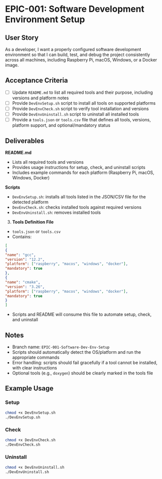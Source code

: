 # EPIC-001: Software Development Environment Setup 

## User Story

As a developer, I want a properly configured software development environment so that I can build, test, and debug the project consistently across all machines, including Raspberry Pi, macOS, Windows, or a Docker image.

## Acceptance Criteria

- [ ] Update `README.md` to list all required tools and their purpose, including versions and platform notes
- [ ] Provide `DevEnvSetup.sh` script to install all tools on supported platforms
- [ ] Provide `DevEnvCheck.sh` script to verify tool installation and versions
- [ ] Provide `DevEnvUninstall.sh` script to uninstall all installed tools
- [ ] Provide a `tools.json` or `tools.csv` file that defines all tools, versions, platform support, and optional/mandatory status

## Deliverables 

**README.md** 
- Lists all required tools and versions 
- Provides usage instructions for setup, check, and uninstall scripts
- Includes example commands for each platform (Raspberry Pi, macOS, Windows, Docker)

**Scripts** 
 - `DevEnvSetup.sh`: installs all tools listed in the JSON/CSV file for the detected platform 
 - `DevEnvCheck.sh`: checks installed tools against required versions 
 - `DevEnvUninstall.sh`: removes installed tools 
3. **Tools Definition File** 
 - `tools.json` or `tools.csv` 
 - Contains: 
 ```json
 [
 {
 "name": "gcc",
 "version": "12.2",
 "platform": ["raspberry", "macos", "windows", "docker"],
 "mandatory": true
 },
 {
 "name": "cmake",
 "version": "3.26",
 "platform": ["raspberry", "macos", "windows", "docker"],
 "mandatory": true
 }
 ]
 ``` 
 - Scripts and README will consume this file to automate setup, check, and uninstall 
## Notes 
- Branch name: `EPIC-001-Software-Dev-Env-Setup` 
- Scripts should automatically detect the OS/platform and run the appropriate commands 
- Error handling: scripts should fail gracefully if a tool cannot be installed, with clear instructions 
- Optional tools (e.g., `doxygen`) should be clearly marked in the tools file 
## Example Usage 
### Setup
```bash
chmod +x DevEnvSetup.sh
./DevEnvSetup.sh
```
### Check
```bash
chmod +x DevEnvCheck.sh
./DevEnvCheck.sh
```
### Uninstall
```bash
chmod +x DevEnvUninstall.sh
./DevEnvUninstall.sh
```
